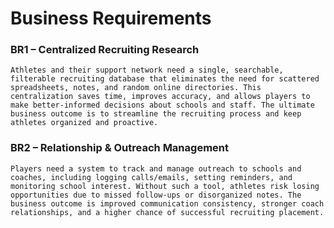 # Business Requirements

### BR1 – Centralized Recruiting Research
    Athletes and their support network need a single, searchable, filterable recruiting database that eliminates the need for scattered spreadsheets, notes, and random online directories. This centralization saves time, improves accuracy, and allows players to make better-informed decisions about schools and staff. The ultimate business outcome is to streamline the recruiting process and keep athletes organized and proactive.

### BR2 – Relationship & Outreach Management
    Players need a system to track and manage outreach to schools and coaches, including logging calls/emails, setting reminders, and monitoring school interest. Without such a tool, athletes risk losing opportunities due to missed follow-ups or disorganized notes. The business outcome is improved communication consistency, stronger coach relationships, and a higher chance of successful recruiting placement.